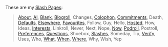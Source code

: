 These are my [Slash Pages](https://slashpages.net/):

> [About](/about/), [AI](/ai/), [Blank](/blank/), [Blogroll](/blogroll/), Changes, [Colophon](/colophon/), [Commitments](/commitments/), Death, [Defaults](/defaults/), [Elsewhere](/elsewhere/), [Favourites](/favourites/), Follow, Guy, Hello, [Hosted](/hosted/), How, Ideas, [Interests](/interests/), Linkroll, Never, Next, Nope, [Now](/now/), [Podroll](/podroll/), Postroll, [Preferences](/preferences/), [Questions](/questions/), Shoebox, [Slashes](/slashes/), Someday, Tip, [Verify](/verify/), Uses, Who, [What](/what/), [When](/when/), [Where](/where/), Why, Wish, Yep


<!-- To consider
  Carry
  Green
  Junk
  Pfp
-->

<!--
  Robots redirects to AI
  Hills redirects to Commitments
  Canon redirects to Favourites
  Posse redirects to Hosted
  Chipotle redirects to Preferences
-->
